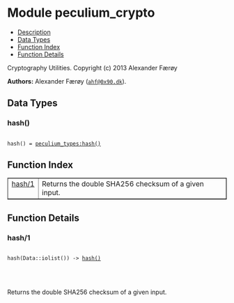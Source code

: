 

# Module peculium_crypto #
* [Description](#description)
* [Data Types](#types)
* [Function Index](#index)
* [Function Details](#functions)


Cryptography Utilities.
Copyright (c)  2013 Alexander Færøy

__Authors:__ Alexander Færøy ([`ahf@0x90.dk`](mailto:ahf@0x90.dk)).

<a name="types"></a>

## Data Types ##




### <a name="type-hash">hash()</a> ###



<pre><code>
hash() = <a href="peculium_types.md#type-hash">peculium_types:hash()</a>
</code></pre>


<a name="index"></a>

## Function Index ##


<table width="100%" border="1" cellspacing="0" cellpadding="2" summary="function index"><tr><td valign="top"><a href="#hash-1">hash/1</a></td><td>Returns the double SHA256 checksum of a given input.</td></tr></table>


<a name="functions"></a>

## Function Details ##

<a name="hash-1"></a>

### hash/1 ###


<pre><code>
hash(Data::iolist()) -&gt; <a href="#type-hash">hash()</a>
</code></pre>

<br></br>


Returns the double SHA256 checksum of a given input.
